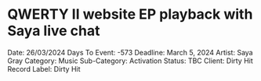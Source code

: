 # QWERTY II website EP playback with Saya live chat

Date: 26/03/2024
Days To Event: -573
Deadline: March 5, 2024
Artist: Saya Gray
Category: Music
Sub-Category: Activation
Status: TBC
Client: Dirty Hit
Record Label: Dirty Hit